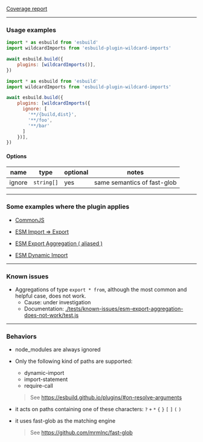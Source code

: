
<a href="./coverage.txt">Coverage report</a>

---

### Usage examples

```javascript
import * as esbuild from 'esbuild'
import wildcardImports from 'esbuild-plugin-wildcard-imports'

await esbuild.build({
    plugins: [wildcardImports()],
})
```

```javascript
import * as esbuild from 'esbuild'
import wildcardImports from 'esbuild-plugin-wildcard-imports'

await esbuild.build({
    plugins: [wildcardImports({
      ignore: [
        '**/{build,dist}',
        '**/foo',
        '**/bar'
      ]
    })],
})
```

#### Options

| name | type | optional | notes |
|-|-|-|-|
| ignore | `string[]` | yes | same semantics of fast-glob |

---

### Some examples where the plugin applies

- <a href="./tests/cjs-require/test.js#L16">CommonJS</a>

- <a href="./tests/esm-import-export/test.js#L16">ESM Import => Export</a>

- <a href="./tests/esm-export-aggregation-with-alias/test.js#L16">ESM Export Aggregation ( aliased )</a>

- <a href="./tests/esm-dynamic-import/test.js#L16">ESM Dynamic Import</a>

---

### Known issues

- Aggregations of type `export * from`, although the most common and helpful case, does not work.
  - Cause: under investigation
  - Documentation: <a href="./tests/known-issues/esm-export-aggregation-does-not-work/test.js">./tests/known-issues/esm-export-aggregation-does-not-work/test.js</a>

---

### Behaviors

- node_modules are always ignored

- Only the following kind of paths are supported:
  - dynamic-import
  - import-statement
  - require-call

  > See https://esbuild.github.io/plugins/#on-resolve-arguments

- it acts on paths containing one of these characters: `?` `+` `*` `{` `}` `[` `]` `(` `)`

- it uses fast-glob as the matching engine

  > See https://github.com/mrmlnc/fast-glob
